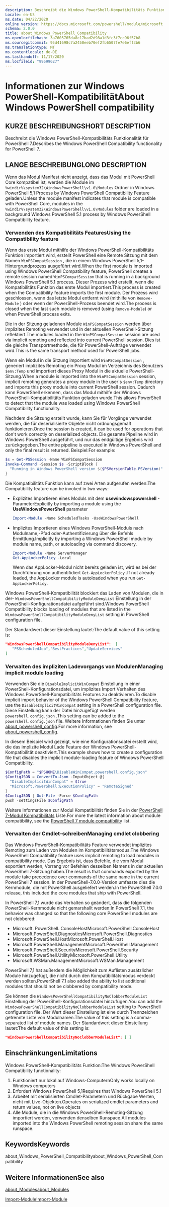 ```yaml
---
description: Beschreibt die Windows PowerShell-Kompatibilitäts Funktionalität für PowerShell 7.
Locale: en-US
ms.date: 04/22/2020
online version: https://docs.microsoft.com/powershell/module/microsoft.powershell.core/about/about_windows_powershell_compatibility?view=powershell-7.2&WT.mc_id=ps-gethelp
schema: 2.0.0
title: about_Windows_PowerShell_Compatibility
ms.openlocfilehash: 3a7605765da8c17bad2d98a1d3fc3f7cc96f57b8
ms.sourcegitcommit: 95d41698c7a2450eeb70ef2fb6507fe7e6eff3b6
ms.translationtype: MT
ms.contentlocale: de-DE
ms.lasthandoff: 11/17/2020
ms.locfileid: "99599627"
---
```

# <a name="about-windows-powershell-compatibility"></a><span data-ttu-id="fa6a0-103">Informationen zur Windows PowerShell-Kompatibilität</span><span class="sxs-lookup"><span data-stu-id="fa6a0-103">About Windows PowerShell compatibility</span></span>

## <a name="short-description"></a><span data-ttu-id="fa6a0-104">KURZE BESCHREIBUNG</span><span class="sxs-lookup"><span data-stu-id="fa6a0-104">SHORT DESCRIPTION</span></span>

<span data-ttu-id="fa6a0-105">Beschreibt die Windows PowerShell-Kompatibilitäts Funktionalität für PowerShell 7.</span><span class="sxs-lookup"><span data-stu-id="fa6a0-105">Describes the Windows PowerShell Compatibility functionality for PowerShell 7.</span></span>

## <a name="long-description"></a><span data-ttu-id="fa6a0-106">LANGE BESCHREIBUNG</span><span class="sxs-lookup"><span data-stu-id="fa6a0-106">LONG DESCRIPTION</span></span>

<span data-ttu-id="fa6a0-107">Wenn das Modul Manifest nicht anzeigt, dass das Modul mit PowerShell Core kompatibel ist, werden die Module im `%windir%\system32\WindowsPowerShell\v1.0\Modules` Ordner in Windows PowerShell 5,1 Process by Windows PowerShell Compatibility Feature geladen.</span><span class="sxs-lookup"><span data-stu-id="fa6a0-107">Unless the module manifest indicates that module is compatible with PowerShell Core, modules in the `%windir%\system32\WindowsPowerShell\v1.0\Modules` folder are loaded in a background Windows PowerShell 5.1 process by Windows PowerShell Compatibility feature.</span></span>

### <a name="using-the-compatibility-feature"></a><span data-ttu-id="fa6a0-108">Verwenden des Kompatibilitäts Features</span><span class="sxs-lookup"><span data-stu-id="fa6a0-108">Using the Compatibility feature</span></span>

<span data-ttu-id="fa6a0-109">Wenn das erste Modul mithilfe der Windows PowerShell-Kompatibilitäts Funktion importiert wird, erstellt PowerShell eine Remote Sitzung mit dem Namen `WinPSCompatSession` , die in einem Windows PowerShell 5,1-Hintergrundprozess ausgeführt wird.</span><span class="sxs-lookup"><span data-stu-id="fa6a0-109">When the first module is imported using Windows PowerShell Compatibility feature, PowerShell creates a remote session named `WinPSCompatSession` that is running in a background Windows PowerShell 5.1 process.</span></span> <span data-ttu-id="fa6a0-110">Dieser Prozess wird erstellt, wenn die Kompatibilitäts Funktion das erste Modul importiert.</span><span class="sxs-lookup"><span data-stu-id="fa6a0-110">This process is created when the Compatibility feature imports the first module.</span></span> <span data-ttu-id="fa6a0-111">Der Prozess wird geschlossen, wenn das letzte Modul entfernt wird (mithilfe von `Remove-Module` ) oder wenn der PowerShell-Prozess beendet wird.</span><span class="sxs-lookup"><span data-stu-id="fa6a0-111">The process is closed when the last such module is removed (using `Remove-Module`) or when PowerShell process exits.</span></span>

<span data-ttu-id="fa6a0-112">Die in der Sitzung geladenen Module `WinPSCompatSession` werden über implizites Remoting verwendet und in der aktuellen PowerShell-Sitzung reflektiert.</span><span class="sxs-lookup"><span data-stu-id="fa6a0-112">The modules loaded in the `WinPSCompatSession` session are used via implicit remoting and reflected into current PowerShell session.</span></span> <span data-ttu-id="fa6a0-113">Dies ist die gleiche Transportmethode, die für PowerShell-Aufträge verwendet wird.</span><span class="sxs-lookup"><span data-stu-id="fa6a0-113">This is the same transport method used for PowerShell jobs.</span></span>

<span data-ttu-id="fa6a0-114">Wenn ein Modul in die Sitzung importiert wird `WinPSCompatSession` , generiert implizites Remoting ein Proxy Modul im Verzeichnis des Benutzers `$env:Temp` und importiert dieses Proxy Modul in die aktuelle PowerShell-Sitzung.</span><span class="sxs-lookup"><span data-stu-id="fa6a0-114">When a module is imported into the `WinPSCompatSession` session, implicit remoting generates a proxy module in the user's `$env:Temp` directory and imports this proxy module into current PowerShell session.</span></span> <span data-ttu-id="fa6a0-115">Dadurch kann PowerShell erkennen, dass das Modul mithilfe der Windows PowerShell-Kompatibilitäts Funktion geladen wurde.</span><span class="sxs-lookup"><span data-stu-id="fa6a0-115">This allows PowerShell to detect that the module was loaded using Windows PowerShell Compatibility functionality.</span></span>

<span data-ttu-id="fa6a0-116">Nachdem die Sitzung erstellt wurde, kann Sie für Vorgänge verwendet werden, die für deserialisierte Objekte nicht ordnungsgemäß funktionieren.</span><span class="sxs-lookup"><span data-stu-id="fa6a0-116">Once the session is created, it can be used for operations that don't work correctly on deserialized objects.</span></span> <span data-ttu-id="fa6a0-117">Die gesamte Pipeline wird in Windows PowerShell ausgeführt, und nur das endgültige Ergebnis wird zurückgegeben.</span><span class="sxs-lookup"><span data-stu-id="fa6a0-117">The entire pipeline is executed in Windows PowerShell and only the final result is returned.</span></span> <span data-ttu-id="fa6a0-118">Beispiel:</span><span class="sxs-lookup"><span data-stu-id="fa6a0-118">For example:</span></span>

```powershell
$s = Get-PSSession -Name WinPSCompatSession
Invoke-Command -Session $s -ScriptBlock {
  "Running in Windows PowerShell version $($PSVersionTable.PSVersion)"
}
```

<span data-ttu-id="fa6a0-119">Die Kompatibilitäts Funktion kann auf zwei Arten aufgerufen werden:</span><span class="sxs-lookup"><span data-stu-id="fa6a0-119">The Compatibility feature can be invoked in two ways:</span></span>

- <span data-ttu-id="fa6a0-120">Explizites Importieren eines Moduls mit dem **usewindowspowershell** -Parameter</span><span class="sxs-lookup"><span data-stu-id="fa6a0-120">Explicitly by importing a module using the **UseWindowsPowerShell** parameter</span></span>

   ```powershell
   Import-Module -Name ScheduledTasks -UseWindowsPowerShell
   ```

- <span data-ttu-id="fa6a0-121">Implizites Importieren eines Windows PowerShell-Moduls nach Modulname,-Pfad oder-Authentifizierung über die Befehls Ermittlung.</span><span class="sxs-lookup"><span data-stu-id="fa6a0-121">Implicitly by importing a Windows PowerShell module by module name, path, or autoloading via command discovery.</span></span>

   ```powershell
   Import-Module -Name ServerManager
   Get-AppLockerPolicy -Local
   ```

   <span data-ttu-id="fa6a0-122">Wenn das AppLocker-Modul nicht bereits geladen ist, wird es bei der Durchführung von authentifidiert  `Get-AppLockerPolicy` .</span><span class="sxs-lookup"><span data-stu-id="fa6a0-122">If not already loaded, the AppLocker module is autoloaded when you run  `Get-AppLockerPolicy`.</span></span>

<span data-ttu-id="fa6a0-123">Windows PowerShell-Kompatibilität blockiert das Laden von Modulen, die in der- `WindowsPowerShellCompatibilityModuleDenyList` Einstellung in der PowerShell-Konfigurationsdatei aufgeführt sind.</span><span class="sxs-lookup"><span data-stu-id="fa6a0-123">Windows PowerShell Compatibility blocks loading of modules that are listed in the `WindowsPowerShellCompatibilityModuleDenyList` setting in PowerShell configuration file.</span></span>

<span data-ttu-id="fa6a0-124">Der Standardwert dieser Einstellung lautet:</span><span class="sxs-lookup"><span data-stu-id="fa6a0-124">The default value of this setting is:</span></span>

```json
"WindowsPowerShellCompatibilityModuleDenyList":  [
   "PSScheduledJob","BestPractices","UpdateServices"
]
```

### <a name="managing-implicit-module-loading"></a><span data-ttu-id="fa6a0-125">Verwalten des impliziten Ladevorgangs von Modulen</span><span class="sxs-lookup"><span data-stu-id="fa6a0-125">Managing implicit module loading</span></span>

<span data-ttu-id="fa6a0-126">Verwenden Sie die `DisableImplicitWinCompat` Einstellung in einer PowerShell-Konfigurationsdatei, um implizites Import Verhalten des Windows PowerShell-Kompatibilitäts Features zu deaktivieren.</span><span class="sxs-lookup"><span data-stu-id="fa6a0-126">To disable implicit import behavior of the Windows PowerShell Compatibility feature, use the `DisableImplicitWinCompat` setting in a PowerShell configuration file.</span></span> <span data-ttu-id="fa6a0-127">Diese Einstellung kann der Datei hinzugefügt werden `powershell.config.json` .</span><span class="sxs-lookup"><span data-stu-id="fa6a0-127">This setting can be added to the `powershell.config.json` file.</span></span> <span data-ttu-id="fa6a0-128">Weitere Informationen finden Sie unter [about_powershell_config](about_powershell_config.md).</span><span class="sxs-lookup"><span data-stu-id="fa6a0-128">For more information, see [about_powershell_config](about_powershell_config.md).</span></span>

<span data-ttu-id="fa6a0-129">In diesem Beispiel wird gezeigt, wie eine Konfigurationsdatei erstellt wird, die das implizite Modul Lade Feature der Windows PowerShell-Kompatibilität deaktiviert.</span><span class="sxs-lookup"><span data-stu-id="fa6a0-129">This example shows how to create a configuration file that disables the implicit module-loading feature of Windows PowerShell Compatibility.</span></span>

```powershell
$ConfigPath = "$PSHOME\DisableWinCompat.powershell.config.json"
$ConfigJSON = ConvertTo-Json -InputObject @{
  "DisableImplicitWinCompat" = $true
  "Microsoft.PowerShell:ExecutionPolicy" = "RemoteSigned"
}
$ConfigJSON | Out-File -Force $ConfigPath
pwsh -settingsFile $ConfigPath
```

<span data-ttu-id="fa6a0-130">Weitere Informationen zur Modul Kompatibilität finden Sie in der [PowerShell 7-Modul Kompatibilitäts](https://aka.ms/PSModuleCompat) Liste.</span><span class="sxs-lookup"><span data-stu-id="fa6a0-130">For more the latest information about module compatibility, see the [PowerShell 7 module compatibility](https://aka.ms/PSModuleCompat) list.</span></span>

### <a name="managing-cmdlet-clobbering"></a><span data-ttu-id="fa6a0-131">Verwalten der Cmdlet-schreiben</span><span class="sxs-lookup"><span data-stu-id="fa6a0-131">Managing cmdlet clobbering</span></span>

<span data-ttu-id="fa6a0-132">Das Windows PowerShell-Kompatibilitäts Feature verwendet implizites Remoting zum Laden von Modulen im Kompatibilitätsmodus.</span><span class="sxs-lookup"><span data-stu-id="fa6a0-132">The Windows PowerShell Compatibility feature uses implicit remoting to load modules in compatibility mode.</span></span> <span data-ttu-id="fa6a0-133">Das Ergebnis ist, dass Befehle, die vom Modul exportiert werden, Vorrang vor Befehlen desselben Namens in der aktuellen PowerShell 7-Sitzung haben.</span><span class="sxs-lookup"><span data-stu-id="fa6a0-133">The result is that commands exported by the module take precedence over commands of the same name in the current PowerShell 7 session.</span></span> <span data-ttu-id="fa6a0-134">In der PowerShell-7.0.0-Version umfasste dies die Kernmodule, die mit PowerShell ausgeliefert werden.</span><span class="sxs-lookup"><span data-stu-id="fa6a0-134">In the PowerShell 7.0.0 release, this included the core modules that ship with PowerShell.</span></span>

<span data-ttu-id="fa6a0-135">In PowerShell 7,1 wurde das Verhalten so geändert, dass die folgenden PowerShell-Kernmodule nicht gemarshallt werden:</span><span class="sxs-lookup"><span data-stu-id="fa6a0-135">In PowerShell 7.1, the behavior was changed so that the following core PowerShell modules are not clobbered:</span></span>

- <span data-ttu-id="fa6a0-136">Microsoft. PowerShell. ConsoleHost</span><span class="sxs-lookup"><span data-stu-id="fa6a0-136">Microsoft.PowerShell.ConsoleHost</span></span>
- <span data-ttu-id="fa6a0-137">Microsoft.PowerShell.Diagnostics</span><span class="sxs-lookup"><span data-stu-id="fa6a0-137">Microsoft.PowerShell.Diagnostics</span></span>
- <span data-ttu-id="fa6a0-138">Microsoft.PowerShell.Host</span><span class="sxs-lookup"><span data-stu-id="fa6a0-138">Microsoft.PowerShell.Host</span></span>
- <span data-ttu-id="fa6a0-139">Microsoft.PowerShell.Management</span><span class="sxs-lookup"><span data-stu-id="fa6a0-139">Microsoft.PowerShell.Management</span></span>
- <span data-ttu-id="fa6a0-140">Microsoft.PowerShell.Security</span><span class="sxs-lookup"><span data-stu-id="fa6a0-140">Microsoft.PowerShell.Security</span></span>
- <span data-ttu-id="fa6a0-141">Microsoft.PowerShell.Utility</span><span class="sxs-lookup"><span data-stu-id="fa6a0-141">Microsoft.PowerShell.Utility</span></span>
- <span data-ttu-id="fa6a0-142">Microsoft.WSMan.Management</span><span class="sxs-lookup"><span data-stu-id="fa6a0-142">Microsoft.WSMan.Management</span></span>

<span data-ttu-id="fa6a0-143">PowerShell 7,1 hat außerdem die Möglichkeit zum Auflisten zusätzlicher Module hinzugefügt, die nicht durch den Kompatibilitätsmodus verdeckt werden sollten.</span><span class="sxs-lookup"><span data-stu-id="fa6a0-143">PowerShell 7.1 also added the ability to list additional modules that should not be clobbered by compatibility mode.</span></span>

<span data-ttu-id="fa6a0-144">Sie können die `WindowsPowerShellCompatibilityNoClobberModuleList` Einstellung der PowerShell-Konfigurationsdatei hinzufügen.</span><span class="sxs-lookup"><span data-stu-id="fa6a0-144">You can add the `WindowsPowerShellCompatibilityNoClobberModuleList` setting to PowerShell configuration file.</span></span> <span data-ttu-id="fa6a0-145">Der Wert dieser Einstellung ist eine durch Trennzeichen getrennte Liste von Modulnamen.</span><span class="sxs-lookup"><span data-stu-id="fa6a0-145">The value of this setting is a comma-separated list of module names.</span></span> <span data-ttu-id="fa6a0-146">Der Standardwert dieser Einstellung lautet:</span><span class="sxs-lookup"><span data-stu-id="fa6a0-146">The default value of this setting is:</span></span>

```json
"WindowsPowerShellCompatibilityNoClobberModuleList": [ ]
```

## <a name="limitations"></a><span data-ttu-id="fa6a0-147">Einschränkungen</span><span class="sxs-lookup"><span data-stu-id="fa6a0-147">Limitations</span></span>

<span data-ttu-id="fa6a0-148">Windows PowerShell-Kompatibilitäts Funktion:</span><span class="sxs-lookup"><span data-stu-id="fa6a0-148">The Windows PowerShell Compatibility functionality:</span></span>

1. <span data-ttu-id="fa6a0-149">Funktioniert nur lokal auf Windows-Computern</span><span class="sxs-lookup"><span data-stu-id="fa6a0-149">Only works locally on Windows computers</span></span>
1. <span data-ttu-id="fa6a0-150">Erfordert Windows PowerShell 5,1</span><span class="sxs-lookup"><span data-stu-id="fa6a0-150">Requires that Windows PowerShell 5.1</span></span>
1. <span data-ttu-id="fa6a0-151">Arbeitet mit serialisierten Cmdlet-Parametern und Rückgabe Werten, nicht mit Live-Objekten.</span><span class="sxs-lookup"><span data-stu-id="fa6a0-151">Operates on serialized cmdlet parameters and return values, not on live objects</span></span>
1. <span data-ttu-id="fa6a0-152">Alle Module, die in die Windows PowerShell-Remoting-Sitzung importiert werden, verwenden denselben Runspace.</span><span class="sxs-lookup"><span data-stu-id="fa6a0-152">All modules imported into the Windows PowerShell remoting session share the same runspace.</span></span>

## <a name="keywords"></a><span data-ttu-id="fa6a0-153">Keywords</span><span class="sxs-lookup"><span data-stu-id="fa6a0-153">Keywords</span></span>

<span data-ttu-id="fa6a0-154">about_Windows_PowerShell_Compatibility</span><span class="sxs-lookup"><span data-stu-id="fa6a0-154">about_Windows_PowerShell_Compatibility</span></span>

## <a name="see-also"></a><span data-ttu-id="fa6a0-155">Weitere Informationen</span><span class="sxs-lookup"><span data-stu-id="fa6a0-155">See also</span></span>

[<span data-ttu-id="fa6a0-156">about_Modules</span><span class="sxs-lookup"><span data-stu-id="fa6a0-156">about_Modules</span></span>](about_Modules.md)

[<span data-ttu-id="fa6a0-157">Import-Module</span><span class="sxs-lookup"><span data-stu-id="fa6a0-157">Import-Module</span></span>](xref:Microsoft.PowerShell.Core.Import-Module)

